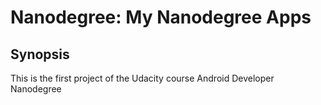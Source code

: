 # Nanodegree: My Nanodegree Apps
## Synopsis
This is the first project of the Udacity course Android Developer Nanodegree 

